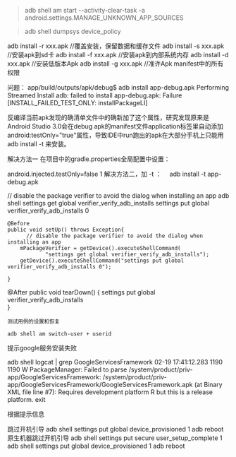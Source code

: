 


> adb shell am start --activity-clear-task -a android.settings.MANAGE_UNKNOWN_APP_SOURCES

> adb shell dumpsys device_policy


adb install -r xxx.apk //覆盖安装，保留数据和缓存文件
adb install -s xxx.apk //安装apk到sd卡
adb install -f xxx.apk //安装apk到内部系统内存
adb install -d xxx.apk //安装低版本Apk
adb install -g xxx.apk //准许Apk manifest中的所有权限


问题：
app/build/outputs/apk/debug$ adb install app-debug.apk
Performing Streamed Install
adb: failed to install app-debug.apk: Failure [INSTALL_FAILED_TEST_ONLY: installPackageLI]


反编译当前apk发现的确清单文件中的确新加了这个属性，研究发现原来是Android Studio 3.0会在debug apk的manifest文件application标签里自动添加 android:testOnly="true"属性，导致IDE中run跑出的apk在大部分手机上只能用adb install -t 来安装。

解决方法一
在项目中的gradle.properties全局配置中设置：

android.injected.testOnly=false
1
解决方法二，加 -t ：　
adb install -t app-debug.apk

 // disable the package verifier to avoid the dialog when installing an app
adb  shell settings get global verifier_verify_adb_installs
settings put global verifier_verify_adb_installs 0


    @Before
    public void setUp() throws Exception{
          // disable the package verifier to avoid the dialog when installing an app
        mPackageVerifier = getDevice().executeShellCommand(
                "settings get global verifier_verify_adb_installs");
        getDevice().executeShellCommand("settings put global verifier_verify_adb_installs 0");
        
    }
  @After
    public void tearDown() {
    settings put global verifier_verify_adb_installs  
    }
    
    测试用例的设置和恢复
    
    adb shell am switch-user + userid


提示google服务安装失败

adb shell logcat | grep GoogleServicesFramework
02-19 17:41:12.283  1190  1190 W PackageManager: Failed to parse /system/product/priv-app/GoogleServicesFramework: /system/product/priv-app/GoogleServicesFramework/GoogleServicesFramework.apk (at Binary XML file line #7): Requires development platform R but this is a release platform.
exit

根据提示信息



跳过开机引导
adb shell settings put global device_provisioned 1
adb reboot
原生机器跳过开机引导
adb shell settings put secure user_setup_complete 1
adb shell settings put global device_provisioned 1
adb reboot



    
